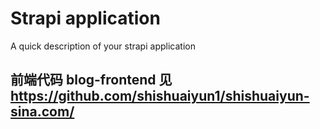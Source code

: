 # Strapi application

A quick description of your strapi application


## 前端代码 blog-frontend  见 https://github.com/shishuaiyun1/shishuaiyun-sina.com/